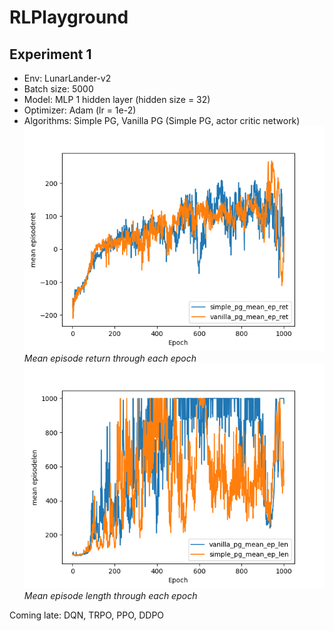 # RLPlayground
## Experiment 1
- Env: LunarLander-v2
- Batch size: 5000
- Model: MLP 1 hidden layer (hidden size = 32)
- Optimizer: Adam (lr = 1e-2)
- Algorithms: Simple PG, Vanilla PG (Simple PG, actor critic network)
![Mean episode return through each epoch](./experiments/exp_1/ret.png)   
*Mean episode return through each epoch*   
![Mean episode length through each epoch](./experiments/exp_1/len.png)   
*Mean episode length through each epoch*   

Coming late: DQN, TRPO, PPO, DDPO
